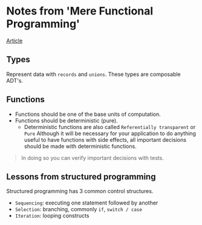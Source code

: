 # Notes from 'Mere Functional Programming'
[Article](https://dev.to/kspeakman/mere-functional-programming-in-f-do8)

## Types
Represent data with `records` and `unions`. These types are composable ADT's.

## Functions
- Functions should be one of the base units of computation.
- Functions should be deterministic (pure).
    - Deterministic functions are also called `Referentially transparent` or `Pure`
Although it will be necessary for your application to do anything useful to have functions with side effects, all important decisions should be made with deterministic functions.
> In doing so you can verify important decisions with tests.

## Lessons from structured programming
Structured programming has 3 common control structures.
- `Sequencing`: executing one statement followed by another
- `Selection`: branching, commonly `if`, `switch / case`
- `Iteration`: looping constructs

